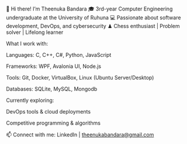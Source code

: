 👋 Hi there! I’m Theenuka Bandara
🎓 3rd-year Computer Engineering undergraduate at the University of Ruhuna
💻 Passionate about software development, DevOps, and cybersecurity
♟ Chess enthusiast | Problem solver | Lifelong learner

What I work with:

Languages: C, C++, C#, Python, JavaScript

Frameworks: WPF, Avalonia UI, Node.js

Tools: Git, Docker, VirtualBox, Linux (Ubuntu Server/Desktop)

Databases: SQLite, MySQL, Mongodb

Currently exploring:

DevOps tools & cloud deployments

Competitive programming & algorithms


📫 Connect with me:
LinkedIn | theenukabandara@gmail.com
<!--
**theenuka/theenuka** is a ✨ _special_ ✨ repository because its `README.md` (this file) appears on your GitHub profile.

Here are some ideas to get you started:

- 🔭 I’m currently working on ...
- 🌱 I’m currently learning ...
- 👯 I’m looking to collaborate on ...
- 🤔 I’m looking for help with ...
- 💬 Ask me about ...
- 📫 How to reach me: ...
- 😄 Pronouns: ...
- ⚡ Fun fact: ...
-->
